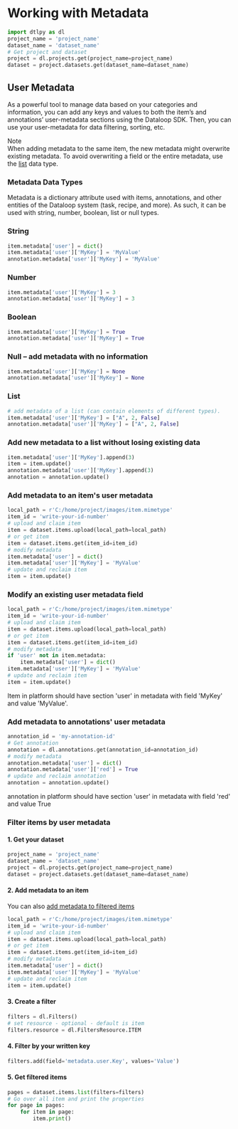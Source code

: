 # Working with Metadata  

```python
import dtlpy as dl
project_name = 'project_name'
dataset_name = 'dataset_name'
# Get project and dataset
project = dl.projects.get(project_name=project_name)
dataset = project.datasets.get(dataset_name=dataset_name)
```
## User Metadata  
As a powerful tool to manage data based on your categories and information, you can add any keys and values to both the item’s and annotations’ user-metadata sections using the Dataloop SDK. Then, you can use your user-metadata for data filtering, sorting, etc.  
  
Note  
When adding metadata to the same item, the new metadata might overwrite existing metadata. To avoid overwriting a field or the entire metadata, use the [list](#list) data type.  
  
### Metadata Data Types  
Metadata is a dictionary attribute used with items, annotations, and other entities of the Dataloop system (task, recipe, and more). As such, it can be used with string, number, boolean, list or null types.  
### String  

```python
item.metadata['user'] = dict()
item.metadata['user']['MyKey'] = 'MyValue'
annotation.metadata['user']['MyKey'] = 'MyValue'
```
### Number  

```python
item.metadata['user']['MyKey'] = 3
annotation.metadata['user']['MyKey'] = 3
```
### Boolean  

```python
item.metadata['user']['MyKey'] = True
annotation.metadata['user']['MyKey'] = True
```
### Null – add metadata with no information  

```python
item.metadata['user']['MyKey'] = None
annotation.metadata['user']['MyKey'] = None
```
### List  

```python
# add metadata of a list (can contain elements of different types).
item.metadata['user']['MyKey'] = ["A", 2, False]
annotation.metadata['user']['MyKey'] = ["A", 2, False]
```
### Add new metadata to a list without losing existing data  

```python
item.metadata['user']['MyKey'].append(3)
item = item.update()
annotation.metadata['user']['MyKey'].append(3)
annotation = annotation.update()
```
### Add metadata to an item's user metadata  

```python
local_path = r'C:/home/project/images/item.mimetype'
item_id = 'write-your-id-number'
# upload and claim item
item = dataset.items.upload(local_path=local_path)
# or get item
item = dataset.items.get(item_id=item_id)
# modify metadata
item.metadata['user'] = dict()
item.metadata['user']['MyKey'] = 'MyValue'
# update and reclaim item
item = item.update()
```
  
### Modify an existing user metadata field  

```python
local_path = r'C:/home/project/images/item.mimetype'
item_id = 'write-your-id-number'
# upload and claim item
item = dataset.items.upload(local_path=local_path)
# or get item
item = dataset.items.get(item_id=item_id)
# modify metadata
if 'user' not in item.metadata:
    item.metadata['user'] = dict()
item.metadata['user']['MyKey'] = 'MyValue'
# update and reclaim item
item = item.update()
```
Item in platform should have section 'user' in metadata with field 'MyKey' and value 'MyValue'.  
  
### Add metadata to annotations' user metadata  

```python
annotation_id = 'my-annotation-id'
# Get annotation
annotation = dl.annotations.get(annotation_id=annotation_id)
# modify metadata
annotation.metadata['user'] = dict()
annotation.metadata['user']['red'] = True
# update and reclaim annotation
annotation = annotation.update()
```
annotation in platform should have section 'user' in metadata with field 'red' and value True  
  
### Filter items by user metadata  
#### 1. Get your dataset  

```python
project_name = 'project_name'
dataset_name = 'dataset_name'
project = dl.projects.get(project_name=project_name)
dataset = project.datasets.get(dataset_name=dataset_name)
```
#### 2. Add metadata to an item  
You can also <a href="https://github.com/dataloop-ai/dtlpy-documentation/blob/main/tutorials/data_management/sort_and_filter/item_level/chapter.md/" target="_blank">add metadata to filtered items</a>  

```python
local_path = r'C:/home/project/images/item.mimetype'
item_id = 'write-your-id-number'
# upload and claim item
item = dataset.items.upload(local_path=local_path)
# or get item
item = dataset.items.get(item_id=item_id)
# modify metadata
item.metadata['user'] = dict()
item.metadata['user']['MyKey'] = 'MyValue'
# update and reclaim item
item = item.update()
```
#### 3. Create a filter  

```python
filters = dl.Filters()
# set resource - optional - default is item
filters.resource = dl.FiltersResource.ITEM
```
#### 4. Filter by your written key  

```python
filters.add(field='metadata.user.Key', values='Value')
```
#### 5. Get filtered items  

```python
pages = dataset.items.list(filters=filters)
# Go over all item and print the properties
for page in pages:
    for item in page:
        item.print()
```
